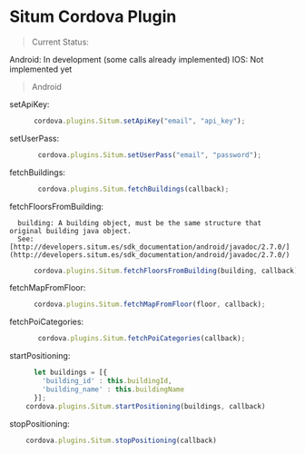 Situm Cordova Plugin
======

> Current Status:

Android: In development (some calls already implemented)
IOS: Not implemented yet


> Android

setApiKey:

```javascript
      cordova.plugins.Situm.setApiKey("email", "api_key");
```

setUserPass:

```javascript
       cordova.plugins.Situm.setUserPass("email", "password");
```

fetchBuildings:

```javascript
       cordova.plugins.Situm.fetchBuildings(callback);
```

fetchFloorsFromBuilding:

      building: A building object, must be the same structure that original building java object.
      See: [http://developers.situm.es/sdk_documentation/android/javadoc/2.7.0/](http://developers.situm.es/sdk_documentation/android/javadoc/2.7.0/) 

```javascript
      cordova.plugins.Situm.fetchFloorsFromBuilding(building, callback);
```

fetchMapFromFloor:

```javascript
      cordova.plugins.Situm.fetchMapFromFloor(floor, callback);
```

fetchPoiCategories:

```javascript
       cordova.plugins.Situm.fetchPoiCategories(callback);
```

startPositioning:

```javascript
      let buildings = [{
        'building_id' : this.buildingId,
        'building_name' : this.buildingName
      }];
    cordova.plugins.Situm.startPositioning(buildings, callback)
```
stopPositioning:

```javascript
    cordova.plugins.Situm.stopPositioning(callback)
```